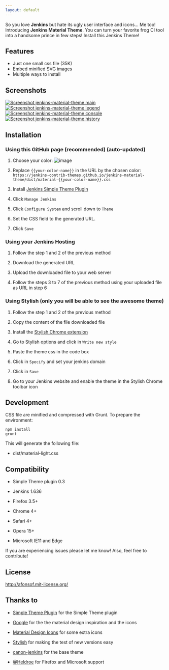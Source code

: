 ```yaml
---
layout: default
---
```


So you love **Jenkins** but hate its ugly user interface and icons... Me too! Introducing **Jenkins Material Theme**.
You can turn your favorite frog CI tool into a handsome prince in few steps! Install this Jenkins Theme!
 
## Features
* Just one small css file (35K)
* Embed minified SVG images
* Multiple ways to install

## Screenshots
[![Screenshot jenkins-material-theme main](http://jenkins-contrib-themes.github.io/jenkins-material-theme/images/screenshot-jenkins-theme-material-main.png)](http://jenkins-contrib-themes.github.io/jenkins-material-theme/images/screenshot-jenkins-theme-material-main-large.png)      [![Screenshot jenkins-material-theme legend](http://jenkins-contrib-themes.github.io/jenkins-material-theme/images/screenshot-jenkins-theme-material-legend.png)](http://jenkins-contrib-themes.github.io/jenkins-material-theme/images/screenshot-jenkins-theme-material-legend-large.png) [![Screenshot jenkins-material-theme console](http://jenkins-contrib-themes.github.io/jenkins-material-theme/images/screenshot-jenkins-theme-material-console.png)](http://jenkins-contrib-themes.github.io/jenkins-material-theme/images/screenshot-jenkins-theme-material-console-large.png)
[![Screenshot jenkins-material-theme history](http://jenkins-contrib-themes.github.io/jenkins-material-theme/images/screenshot-jenkins-theme-material-history.png)](http://jenkins-contrib-themes.github.io/jenkins-material-theme/images/screenshot-jenkins-theme-material-history-large.png)



## Installation 

### Using this GitHub page (recommended) (auto-updated)

1. Choose your color:
![image](http://jenkins-contrib-themes.github.io/jenkins-material-theme/images/pallete.png)

2. Replace `{{your-color-name}}` in the URL by the chosen color: `https://jenkins-contrib-themes.github.io/jenkins-material-theme/dist/material-{{your-color-name}}.css`

3. Install [Jenkins Simple Theme Plugin][simple]

4. Click `Manage Jenkins`

5. Click `Configure System` and scroll down to `Theme`

6. Set the CSS field to the generated URL.

7. Click `Save`


### Using your Jenkins Hosting

1. Follow the step 1 and 2 of the previous method

2. Download the generated URL

3. Upload the downloaded file to your web server

4. Follow the steps 3 to 7 of the previous method using your uploaded file as URL in step 6


### Using Stylish (only you will be able to see the awesome theme)

1. Follow the step 1 and 2 of the previous method

1. Copy the content of the file downloaded file

1. Install the [Stylish Chrome extension][stylish]

1. Go to Stylish options and click in `Write new style`

1. Paste the theme css in the code box

1. Click in `Specify` and set your jenkins domain

1. Click in `Save`

1. Go to your Jenkins website and enable the theme in the Stylish Chrome toolbar icon


## Development

CSS file are minified and compressed with Grunt. To prepare the environment:

```
npm install
grunt
```

This will generate the following file:
- dist/material-light.css

## Compatibility
- Simple Theme plugin 0.3

- Jenkins 1.636

- Firefox 3.5+

- Chrome 4+

- Safari 4+

- Opera 15+

- Microsoft IE11 and Edge


If you are experiencing issues please let me know! Also, feel free to contribute!

## License
http://afonsof.mit-license.org/

## Thanks to

- [Simple Theme Plugin][simple] for the Simple Theme plugin

- [Google][google] for the the material design inspiration and the icons

- [Material Design Icons][material-design-icons] for some extra icons

- [Stylish][stylish] for making the test of new versions easy

- [canon-jenkins][canon-jenkins] for the base theme

- [@Heldroe][heldroe] for Firefox and Microsoft support

[simple]: https://wiki.jenkins-ci.org/display/JENKINS/Simple+Theme+Plugin
[google]: https://www.google.com/design/spec/material-design/introduction.html
[material-design-icons]: https://materialdesignicons.com/
[stylish]: https://chrome.google.com/webstore/detail/stylish/fjnbnpbmkenffdnngjfgmeleoegfcffe
[canon-jenkins]: https://github.com/rackerlabs/canon-jenkins
[heldroe]: https://github.com/Heldroe
